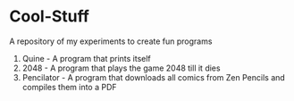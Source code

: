 # Cool-Stuff
A repository of my experiments to create fun programs

1.  Quine - A program that prints itself
2.  2048 - A program that plays the game 2048 till it dies
3.  Pencilator - A program that downloads all comics from Zen Pencils and compiles them into a PDF
